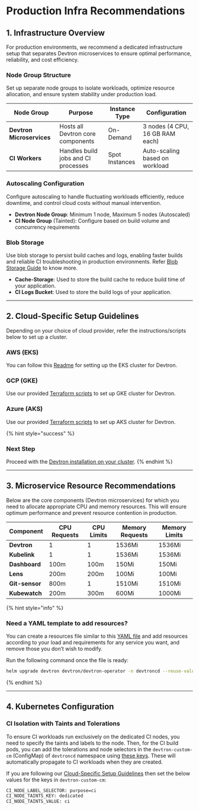# Production Infra Recommendations

## 1. Infrastructure Overview

For production environments, we recommend a dedicated infrastructure setup that separates Devtron microservices to ensure optimal performance, reliability, and cost efficiency.

### Node Group Structure

Set up separate node groups to isolate workloads, optimize resource allocation, and ensure system stability under production load.

| Node Group | Purpose | Instance Type | Configuration |
|------------|---------|--------------|---------------|
| **Devtron Microservices** | Hosts all Devtron core components | On-Demand | 3 nodes (4 CPU, 16 GB RAM each) |
| **CI Workers** | Handles build jobs and CI processes | Spot Instances | Auto-scaling based on workload |


### Autoscaling Configuration

Configure autoscaling to handle fluctuating workloads efficiently, reduce downtime, and control cloud costs without manual intervention.

* **Devtron Node Group**: Minimum 1 node, Maximum 5 nodes (Autoscaled)
* **CI Node Group** (Tainted): Configure based on build volume and concurrency requirements


### Blob Storage

Use blob storage to persist build caches and logs, enabling faster builds and reliable CI troubleshooting in production environments. Refer [Blob Storage Guide](./installation-configuration.md#configuration-of-blob-storage) to know more.

* **Cache-Storage**: Used to store the build cache to reduce build time of your application.
* **CI Logs Bucket**: Used to store the build logs of your application.

---

## 2. Cloud-Specific Setup Guidelines

Depending on your choice of cloud provider, refer the instructions/scripts below to set up a cluster.

### AWS (EKS)
You can follow this [Readme](https://github.com/devtron-labs/utilities/tree/main/eksctl-configs#creating-a-cluster-for-devtron-setup) for setting up the EKS cluster for Devtron.


### GCP (GKE)
Use our provided [Terraform scripts](https://github.com/devtron-labs/utilities/tree/main/terraform/terraform-gke) to set up GKE cluster for Devtron.


### Azure (AKS)
Use our provided [Terraform scripts](https://github.com/devtron-labs/utilities/tree/main/terraform/terraform-aks) to set up AKS cluster for Devtron.

{% hint style="success" %}
### Next Step
Proceed with the [Devtron installation on your cluster](../install/devtron-oss.md).
{% endhint %}

---

## 3. Microservice Resource Recommendations

Below are the core components (Devtron microservices) for which you need to allocate appropriate CPU and memory resources. This will ensure optimum performance and prevent resource contention in production.

| Component | CPU Requests | CPU Limits | Memory Requests | Memory Limits |
|-----------|--------------|------------|-----------------|---------------|
| **Devtron** | 1 | 1 | 1536Mi | 1536Mi |
| **Kubelink** | 1 | 1 | 1536Mi | 1536Mi |
| **Dashboard** | 100m | 100m | 150Mi | 150Mi |
| **Lens** | 200m | 200m | 100Mi | 100Mi |
| **Git-sensor** | 800m | 1 | 1510Mi | 1510Mi |
| **Kubewatch** | 200m | 300m | 600Mi | 1000Mi |


{% hint style="info" %}

### Need a YAML template to add resources?

You can create a resources file similar to this [YAML file](https://github.com/devtron-labs/devtron/blob/main/charts/devtron/resources-small.yaml) and add resources according to your load and requirements for any service you want, and remove those you don’t wish to modify.

Run the following command once the file is ready: 

```bash
helm upgrade devtron devtron/devtron-operator -n devtroncd --reuse-values -f resources-values-file.yaml
```

{% endhint %}

---

## 4. Kubernetes Configuration

### CI Isolation with Taints and Tolerations

To ensure CI workloads run exclusively on the dedicated CI nodes, you need to specify the taints and labels to the node. Then, for the CI build pods, you can add the tolerations and node selectors in the `devtron-custom-cm` (ConfigMap) of `devtroncd` namespace using [these keys](./installation-configuration.md#configure-overrides). These will automatically propagate to CI workloads when they are created.

If you are following our [Cloud-Specific Setup Guidelines](#id-2.-cloud-specific-setup-guidelines) then set the below values for the keys in `devtron-custom-cm`:


``` bash
CI_NODE_LABEL_SELECTOR: purpose=ci
CI_NODE_TAINTS_KEY: dedicated
CI_NODE_TAINTS_VALUE: ci
```
